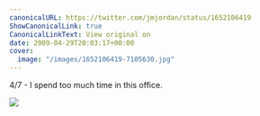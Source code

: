 ```yaml
---
canonicalURL: https://twitter.com/jmjordan/status/1652106419
ShowCanonicalLink: true
CanonicalLinkText: View original on
date: 2009-04-29T20:03:17+00:00
cover:
  image: "/images/1652106419-7105630.jpg"
---
```

4/7 - I spend too much time in this office. 

![](/images/1652106419-7105630.jpg)